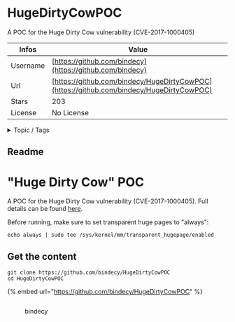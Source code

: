 # HugeDirtyCowPOC

A POC for the Huge Dirty Cow vulnerability (CVE-2017-1000405)

| Infos    | Value                                                              |
| -------- | -------------------------------------------------------------------|
| Username | [https://github.com/bindecy](https://github.com/bindecy) |
| Url      | [https://github.com/bindecy/HugeDirtyCowPOC](https://github.com/bindecy/HugeDirtyCowPOC)                                               |
| Stars    | 203                                                          |
| License  | No License                                                        |

<details>

<summary>Topic / Tags</summary>



</details>

## Readme

# "Huge Dirty Cow" POC

A POC for the Huge Dirty Cow vulnerability (CVE-2017-1000405). Full details can be found [here](https://medium.com/bindecy/huge-dirty-cow-cve-2017-1000405-110eca132de0).

Before running, make sure to set transparent huge pages to "always":
```
echo always | sudo tee /sys/kernel/mm/transparent_hugepage/enabled
```






## Get the content

```
git clone https://github.com/bindecy/HugeDirtyCowPOC
cd HugeDirtyCowPOC
```

{% embed url="https://github.com/bindecy/HugeDirtyCowPOC" %}

<figure><img src="https://avatars.githubusercontent.com/u/33990073?v=4" alt=""><figcaption><p>bindecy</p></figcaption></figure>
